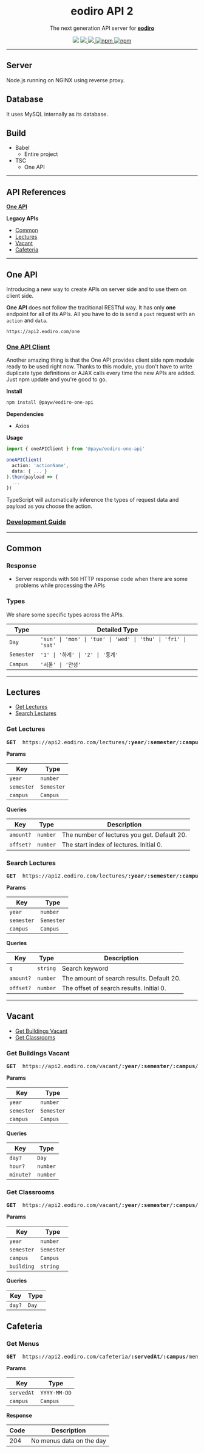 <h1 align="center">eodiro API 2</h1>
<p align="center">The next generation API server for <a href="https://eodiro.com"><b>eodiro</b></a></p>

<p align="center">
  <img src="https://img.shields.io/github/license/paywteam/eodiro-api2" />
  <a href="https://github.com/paywteam/eodiro-api2/actions">
    <img src="https://github.com/paywteam/eodiro-api2/workflows/ci/badge.svg" />
  </a>
  <a href="https://github.com/paywteam/eodiro-api2/releases">
    <img src="https://img.shields.io/github/v/release/paywteam/eodiro-api2?label=server" />
  </a>
  <a href="https://github.com/paywteam/eodiro-api2/tree/master/src/api/eodiro-one-api">
    <img alt="npm" src="https://img.shields.io/npm/v/@payw/eodiro-one-api?label=one-api">
  </a>
  <a href="https://github.com/nodejs/node/blob/master/doc/changelogs/CHANGELOG_V13.md#13.10.1">
    <img alt="npm" src="https://img.shields.io/badge/node-v13.10.1-brightgreen">
  </a>
</p>

---

## Server

Node.js running on NGINX using reverse proxy.

## Database

It uses MySQL internally as its database.

## Build

- Babel
  - Entire project
- TSC
  - One API

---

## API References

**[One API](#One-API)**

**Legacy APIs**

- [Common](#Common)
- [Lectures](#Lectures)
- [Vacant](#Vacant)
- [Cafeteria](#Cafeteria)

---

## One API

Introducing a new way to create APIs on server side and to use them on client side.

**One API** does not follow the traditional RESTful way. It has only **one** endpoint for all of its APIs. All you have to do is send a `post` request with an `action` and `data`.

```
https://api2.eodiro.com/one
```

### [One API Client](https://www.npmjs.com/package/@payw/eodiro-one-api)

Another amazing thing is that the One API provides client side npm module ready to be used right now. Thanks to this module, you don't have to write duplicate type definitions or AJAX calls every time the new APIs are added. Just npm update and you're good to go.

**Install**

```zsh
npm install @payw/eodiro-one-api
```

**Dependencies**

- Axios

**Usage**

```ts
import { oneAPIClient } from '@payw/eodiro-one-api'

oneAPIClient(
  action: 'actionName',
  data: { ... }
).then(payload => {
  ...
})
```

TypeScript will automatically inference the types of request data and payload as you choose the action.

### [Development Guide](https://github.com/paywteam/eodiro-api2/tree/master/src/api/eodiro-one-api)

---

## Common

### Response

- Server responds with `500` HTTP response code when there are some problems while processing the APIs

### Types

We share some specific types across the APIs.

| Type       | Detailed Type                                                 |
| ---------- | ------------------------------------------------------------- |
| `Day`      | `'sun' \| 'mon' \| 'tue' \| 'wed' \| 'thu' \| 'fri' \| 'sat'` |
| `Semester` | `'1' \| '하계' \| '2' \| '동계'`                              |
| `Campus`   | `'서울' \| '안성'`                                            |

---

## Lectures

- [Get Lectures](#Get-Lectures)
- [Search Lectures](#Search-Lectures)

### Get Lectures

<pre>
<b>GET</b>  https://api2.eodiro.com/lectures/<b>:year</b>/<b>:semester</b>/<b>:campus</b>/list
</pre>

**Params**

| Key        | Type       |
| ---------- | ---------- |
| `year`     | `number`   |
| `semester` | `Semester` |
| `campus`   | `Campus`   |

**Queries**

| Key       | Type     | Description                                 |
| --------- | -------- | ------------------------------------------- |
| `amount?` | `number` | The number of lectures you get. Default 20. |
| `offset?` | `number` | The start index of lectures. Initial 0.     |

### Search Lectures

<pre>
<b>GET</b>  https://api2.eodiro.com/lectures/<b>:year</b>/<b>:semester</b>/<b>:campus</b>/search
</pre>

**Params**

| Key        | Type       |
| ---------- | ---------- |
| `year`     | `number`   |
| `semester` | `Semester` |
| `campus`   | `Campus`   |

**Queries**

| Key       | Type     | Description                               |
| --------- | -------- | ----------------------------------------- |
| `q`       | `string` | Search keyword                            |
| `amount?` | `number` | The amount of search results. Default 20. |
| `offset?` | `number` | The offset of search results. Initial 0.  |

---

## Vacant

- [Get Buildings Vacant](#Get-Buildings-Vacant)
- [Get Classrooms](#Get-Classrooms)

### Get Buildings Vacant

<pre>
<b>GET</b>  https://api2.eodiro.com/vacant/<b>:year</b>/<b>:semester</b>/<b>:campus</b>/buildings
</pre>

**Params**

| Key        | Type       |
| ---------- | ---------- |
| `year`     | `number`   |
| `semester` | `Semester` |
| `campus`   | `Campus`   |

**Queries**

| Key       | Type     |
| --------- | -------- |
| `day?`    | `Day`    |
| `hour?`   | `number` |
| `minute?` | `number` |

### Get Classrooms

<pre>
<b>GET</b>  https://api2.eodiro.com/vacant/<b>:year</b>/<b>:semester</b>/<b>:campus</b>/buildings/<b>:building</b>/classrooms
</pre>

**Params**

| Key        | Type       |
| ---------- | ---------- |
| `year`     | `number`   |
| `semester` | `Semester` |
| `campus`   | `Campus`   |
| `building` | `string`   |

**Queries**

| Key    | Type  |
| ------ | ----- |
| `day?` | `Day` |

## Cafeteria

### Get Menus

<pre>
<b>GET</b>  https://api2.eodiro.com/cafeteria/<b>:servedAt</b>/<b>:campus</b>/menus
</pre>

**Params**

| Key        | Type         |
| ---------- | ------------ |
| `servedAt` | `YYYY-MM-DD` |
| `campus`   | `Campus`     |

**Response**

| Code | Description              |
| ---- | ------------------------ |
| 204  | No menus data on the day |
